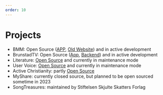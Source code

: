 ```yaml
---
order: 10
---
```


# Projects
* BMM: Open Source ([APP](https://github.com/bcc-code/bmm-app), [Old Website](https://github.com/bcc-code/bmm-website)) and in active development
* BrunstadTV: Open Source ([App](https://github.com/bcc-code/brunstadtv-app), [Backend](https://github.com/bcc-code/brunstadtv)) and in active development
* Literature: [Open Source](https://github.com/bcc-code/bcc-literature) and currently in maintenance mode
* User Voice: [Open Source](https://github.com/bcc-code/uservoice) and currently in maintenance mode
* Active Christianity: partly [Open Source](https://github.com/bcc-code/bcc-ac-gatsby-v2)
* MyShare: currently closed source, but planned to be open sourced sometime in 2023
* SongTreasures: maintained by Stiftelsen Skjulte Skatters Forlag